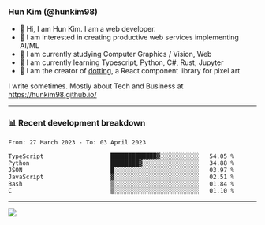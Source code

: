 ### Hun Kim (@hunkim98)

- 👋 Hi, I am Hun Kim. I am a web developer. 
- 🤔 I am interested in creating productive web services implementing AI/ML
- 🔭 I am currently studying Computer Graphics / Vision, Web 
- 🌱 I am currently learning Typescript, Python, C#, Rust, Jupyter
- 🎨 I am the creator of [dotting](hunkim98.github.io/dotting), a React component library for pixel art

I write sometimes. Mostly about Tech and Business at https://hunkim98.github.io/

---
### 📊 Recent development breakdown
<!--START_SECTION:waka-->

```text
From: 27 March 2023 - To: 03 April 2023

TypeScript                   █████████████▓░░░░░░░░░░░   54.05 %
Python                       ████████▓░░░░░░░░░░░░░░░░   34.88 %
JSON                         █░░░░░░░░░░░░░░░░░░░░░░░░   03.97 %
JavaScript                   ▓░░░░░░░░░░░░░░░░░░░░░░░░   02.51 %
Bash                         ▒░░░░░░░░░░░░░░░░░░░░░░░░   01.84 %
C                            ▒░░░░░░░░░░░░░░░░░░░░░░░░   01.10 %
```

<!--END_SECTION:waka-->
---

<!-- <div align='center'> -->
  <img align="center" src="https://github-readme-stats.vercel.app/api?username=hunkim98&theme=dark&show_icons=true"/>
<!-- </div> -->
<!--
**hunkim98/hunkim98** is a ✨ _special_ ✨ repository because its `README.md` (this file) appears on your GitHub profile.

Here are some ideas to get you started:

- 🔭 I’m currently working on ...
- 🌱 I’m currently learning ...
- 👯 I’m looking to collaborate on ...
- 🤔 I’m looking for help with ...
- 💬 Ask me about ...
- 📫 How to reach me: ...
- 😄 Pronouns: ...
- ⚡ Fun fact: ...
-->

